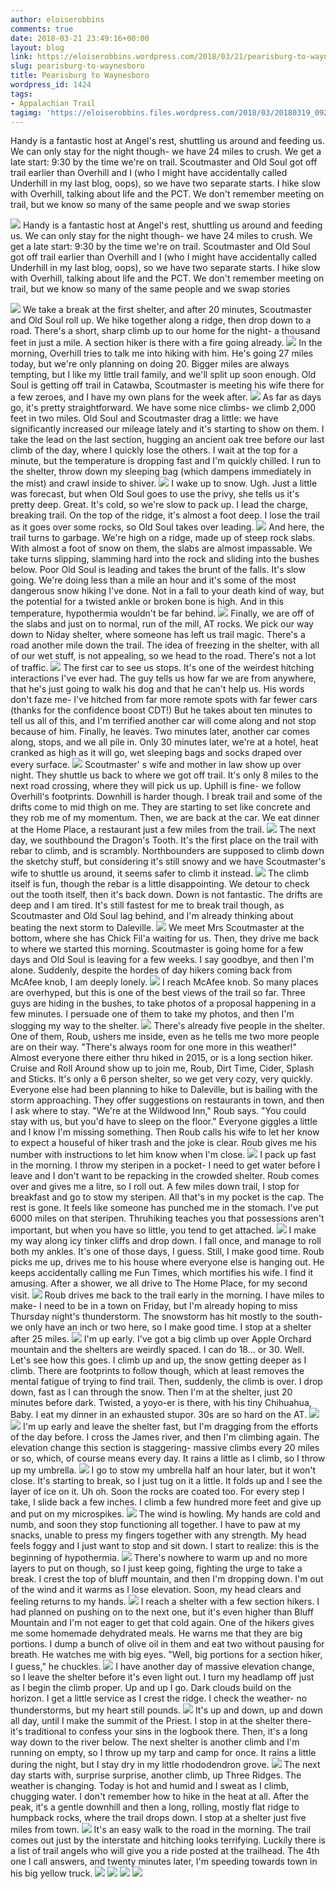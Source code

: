 ```yaml
---
author: eloiserobbins
comments: true
date: 2018-03-21 23:49:16+00:00
layout: blog
link: https://eloiserobbins.wordpress.com/2018/03/21/pearisburg-to-waynesboro/
slug: pearisburg-to-waynesboro
title: Pearisburg to Waynesboro
wordpress_id: 1424
tags:
- Appalachian Trail
tagimg: 'https://eloiserobbins.files.wordpress.com/2018/03/20180319_092006.jpg'
---
```


Handy is a fantastic host at Angel's rest, shuttling us around and feeding us. We can only stay for the night though- we have 24 miles to crush. We get a late start: 9:30 by the time we're on trail. Scoutmaster and Old Soul got off trail earlier than Overhill and I (who I might have accidentally called Underhill in my last blog, oops), so we have two separate starts. I hike slow with Overhill, talking about life and the PCT. We don't remember meeting on trail, but we know so many of the same people and we swap stories


[![](https://eloiserobbins.files.wordpress.com/2018/03/20180319_092006.jpg)](https://eloiserobbins.files.wordpress.com/2018/03/20180319_092006.jpg)
Handy is a fantastic host at Angel's rest, shuttling us around and feeding us. We can only stay for the night though- we have 24 miles to crush. We get a late start: 9:30 by the time we're on trail. Scoutmaster and Old Soul got off trail earlier than Overhill and I (who I might have accidentally called Underhill in my last blog, oops), so we have two separate starts. I hike slow with Overhill, talking about life and the PCT. We don't remember meeting on trail, but we know so many of the same people and we swap stories

[![](https://eloiserobbins.files.wordpress.com/2018/03/20180321_094258.jpg)](https://eloiserobbins.files.wordpress.com/2018/03/20180321_094258.jpg)
We take a break at the first shelter, and after 20 minutes, Scoutmaster and Old Soul roll up. We hike together along a ridge, then drop down to a road. There's a short, sharp climb up to our home for the night- a thousand feet in just a mile. A section hiker is there with a fire going already.
[![](https://eloiserobbins.files.wordpress.com/2018/03/20180321_094303.jpg)](https://eloiserobbins.files.wordpress.com/2018/03/20180321_094303.jpg)
In the morning, Overhill tries to talk me into hiking with him. He's going 27 miles today, but we're only planning on doing 20. Bigger miles are always tempting, but I like my little trail family, and we'll split up soon enough. Old Soul is getting off trail in Catawba, Scoutmaster is meeting his wife there for a few zeroes, and I have my own plans for the week after.
[![](https://eloiserobbins.files.wordpress.com/2018/03/img_20180321_165902_270.jpg)](https://eloiserobbins.files.wordpress.com/2018/03/img_20180321_165902_270.jpg)
As far as days go, it's pretty straightforward. We have some nice climbs- we climb 2,000 feet in two miles. Old Soul and Scoutmaster drag a little: we have significantly increased our mileage lately and it's starting to show on them. I take the lead on the last section, hugging an ancient oak tree before our last climb of the day, where I quickly lose the others. I wait at the top for a minute, but the temperature is dropping fast and I'm quickly chilled. I run to the shelter, throw down my sleeping bag (which dampens immediately in the mist) and crawl inside to shiver.
[![](https://eloiserobbins.files.wordpress.com/2018/03/20180322_0951240.jpg)](https://eloiserobbins.files.wordpress.com/2018/03/20180322_0951240.jpg)
I wake up to snow. Ugh. Just a little was forecast, but when Old Soul goes to use the privy, she tells us it's pretty deep. Great. It's cold, so we're slow to pack up. I lead the charge, breaking trail. On the top of the ridge, it's almost a foot deep. I lose the trail as it goes over some rocks, so Old Soul takes over leading.
[![](https://eloiserobbins.files.wordpress.com/2018/03/20180322_095129.jpg)](https://eloiserobbins.files.wordpress.com/2018/03/20180322_095129.jpg)
And here, the trail turns to garbage. We're high on a ridge, made up of steep rock slabs. With almost a foot of snow on them, the slabs are almost impassable. We take turns slipping, slamming hard into the rock and sliding into the bushes below. Poor Old Soul is leading and takes the brunt of the falls. It's slow going. We're doing less than a mile an hour and it's some of the most dangerous snow hiking I've done. Not in a fall to your death kind of way, but the potential for a twisted ankle or broken bone is high. And in this temperature, hypothermia wouldn't be far behind. 
[![](https://eloiserobbins.files.wordpress.com/2018/03/20180322_102037.jpg)](https://eloiserobbins.files.wordpress.com/2018/03/20180322_102037.jpg)
Finally, we are off of the slabs and just on to normal, run of the mill, AT rocks. We pick our way down to Niday shelter, where someone has left us trail magic. There's a road another mile down the trail. The idea of freezing in the shelter, with all of our wet stuff, is not appealing, so we head to the road. There's not a lot of traffic.
[![](https://eloiserobbins.files.wordpress.com/2018/03/20180322_103222.jpg)](https://eloiserobbins.files.wordpress.com/2018/03/20180322_103222.jpg)
The first car to see us stops. It's one of the weirdest hitching interactions I've ever had. The guy tells us how far we are from anywhere, that he's just going to walk his dog and that he can't help us. His words don't faze me- I've hitched from far more remote spots with far fewer cars (thanks for the confidence boost CDT!) But he takes about ten minutes to tell us all of this, and I'm terrified another car will come along and not stop because of him. Finally, he leaves. Two minutes later, another car comes along, stops, and we all pile in. Only 30 minutes later, we're at a hotel, heat cranked as high as it will go, wet sleeping bags and socks draped over every surface.
[![](https://eloiserobbins.files.wordpress.com/2018/03/20180322_114728.jpg)](https://eloiserobbins.files.wordpress.com/2018/03/20180322_114728.jpg)
Scoutmaster' s wife and mother in law show up over night. They shuttle us back to where we got off trail. It's only 8 miles to the next road crossing, where they will pick us up. Uphill is fine- we follow Overhill's footprints. Downhill is harder though. I break trail and some of the drifts come to mid thigh on me. They are starting to set like concrete and they rob me of my momentum. Then, we are back at the car. We eat dinner at the Home Place, a restaurant just a few miles from the trail.
[![](https://eloiserobbins.files.wordpress.com/2018/03/img_56301.jpg)](https://eloiserobbins.files.wordpress.com/2018/03/img_56301.jpg)
The next day, we southbound the Dragon's Tooth. It's the first place on the trail with rebar to climb, and is scrambly. Northbounders are supposed to climb down the sketchy stuff, but considering it's still snowy and we have Scoutmaster's wife to shuttle us around, it seems safer to climb it instead. 
[![](https://eloiserobbins.files.wordpress.com/2018/03/20180323_090249.jpg)](https://eloiserobbins.files.wordpress.com/2018/03/20180323_090249.jpg)
The climb itself is fun, though the rebar is a little disappointing. We detour to check out the tooth itself, then it's back down. Down is not fantastic. The drifts are deep and I am tired. It's still fastest for me to break trail though, as Scoutmaster and Old Soul lag behind, and I'm already thinking about beating the next storm to Daleville.
[![](https://eloiserobbins.files.wordpress.com/2018/03/20180323_095948.jpg)](https://eloiserobbins.files.wordpress.com/2018/03/20180323_095948.jpg)
We meet Mrs Scoutmaster at the bottom, where she has Chick Fil'a waiting for us. Then, they drive me back to where we started this morning. Scoutmaster is going home for a few days and Old Soul is leaving for a few weeks. I say goodbye, and then I'm alone. Suddenly, despite the hordes of day hikers coming back from McAfee knob, I am deeply lonely. 
[![](https://eloiserobbins.files.wordpress.com/2018/03/20180323_111932.jpg)](https://eloiserobbins.files.wordpress.com/2018/03/20180323_111932.jpg)
I reach McAfee knob. So many places are overhyped, but this is one of the best views of the trail so far. Three guys are hiding in the bushes, to take photos of a proposal happening in a few minutes. I persuade one of them to take my photos, and then I'm slogging my way to the shelter.
[![](https://eloiserobbins.files.wordpress.com/2018/03/20180323_113057.jpg)](https://eloiserobbins.files.wordpress.com/2018/03/20180323_113057.jpg)
There's already five people in the shelter. One of them, Roub, ushers me inside, even as he tells me two more people are on their way. "There's always room for one more in this weather!" Almost everyone there either thru hiked in 2015, or is a long section hiker. Cruise and Roll Around show up to join me, Roub, Dirt Time, Cider, Splash and Sticks. It's only a 6 person shelter, so we get very cozy, very quickly. Everyone else had been planning to hike to Daleville, but is bailing with the storm approaching. They offer suggestions on restaurants in town, and then I ask where to stay. "We're at the Wildwood Inn," Roub says. "You could stay with us, but you'd have to sleep on the floor." Everyone giggles a little and I know I'm missing something. Then Roub calls his wife to let her know to expect a houseful of hiker trash and the joke is clear. Roub gives me his number with instructions to let him know when I'm close.
[![](https://eloiserobbins.files.wordpress.com/2018/03/20180323_120641.jpg)](https://eloiserobbins.files.wordpress.com/2018/03/20180323_120641.jpg)
I pack up fast in the morning. I throw my steripen in a pocket- I need to get water before I leave and I don't want to be repacking in the crowded shelter. Roub comes over and gives me a litre, so I roll out. A few miles down trail, I stop for breakfast and go to stow my steripen. All that's in my pocket is the cap. The rest is gone. It feels like someone has punched me in the stomach. I've put 6000 miles on that steripen. Thruhiking teaches you that possessions aren't important, but when you have so little, you tend to get attached.
[![](https://eloiserobbins.files.wordpress.com/2018/03/20180323_122441.jpg)](https://eloiserobbins.files.wordpress.com/2018/03/20180323_122441.jpg)
I make my way along icy tinker cliffs and drop down. I fall once, and manage to roll both my ankles. It's one of those days, I guess. Still, I make good time. Roub picks me up, drives me to his house where everyone else is hanging out. He keeps accidentally calling me Fun Times, which mortifies his wife. I find it amusing. After a shower, we all drive to The Home Place, for my second visit.
[![](https://eloiserobbins.files.wordpress.com/2018/03/20180323_122909.jpg)](https://eloiserobbins.files.wordpress.com/2018/03/20180323_122909.jpg)
Roub drives me back to the trail early in the morning. I have miles to make- I need to be in a town on Friday, but I'm already hoping to miss Thursday night's thunderstorm. The snowstorm has hit mostly to the south- we only have an inch or two here, so I make good time. I stop at a shelter after 25 miles.
[![](https://eloiserobbins.files.wordpress.com/2018/03/20180323_164222.jpg)](https://eloiserobbins.files.wordpress.com/2018/03/20180323_164222.jpg)
I'm up early. I've got a big climb up over Apple Orchard mountain and the shelters are weirdly spaced. I can do 18... or 30. Well. Let's see how this goes. I climb up and up, the snow getting deeper as I climb. There are footprints to follow though, which at least removes the mental fatigue of trying to find trail. Then, suddenly, the climb is over. I drop down, fast as I can through the snow. Then I'm at the shelter, just 20 minutes before dark. Twisted, a yoyo-er is there, with his tiny Chihuahua, Baby. I eat my dinner in an exhausted stupor. 30s are so hard on the AT.
[![](https://eloiserobbins.files.wordpress.com/2018/03/20180323_164340.jpg)](https://eloiserobbins.files.wordpress.com/2018/03/20180323_164340.jpg)
[![](https://eloiserobbins.files.wordpress.com/2018/03/20180323_164439.jpg)](https://eloiserobbins.files.wordpress.com/2018/03/20180323_164439.jpg)
I'm up early and leave the shelter fast, but I'm dragging from the efforts of the day before. I cross the James river, and then I'm climbing again. The elevation change this section is staggering- massive climbs every 20 miles or so, which, of course means every day. It rains a little as I climb, so I throw up my umbrella.
[![](https://eloiserobbins.files.wordpress.com/2018/03/20180324_080959.jpg)](https://eloiserobbins.files.wordpress.com/2018/03/20180324_080959.jpg)
I go to stow my umbrella half an hour later, but it won't close. It's starting to break, so I just tug on it a little. It folds up and I see the layer of ice on it. Uh oh. Soon the rocks are coated too. For every step I take, I slide back a few inches. I climb a few hundred more feet and give up and put on my microspikes.
[![](https://eloiserobbins.files.wordpress.com/2018/03/20180324_121230.jpg)](https://eloiserobbins.files.wordpress.com/2018/03/20180324_121230.jpg)
The wind is howling. My hands are cold and numb, and soon they stop functioning all together. I have to paw at my snacks, unable to press my fingers together with any strength. My head feels foggy and I just want to stop and sit down. I start to realize: this is the beginning of hypothermia.
[![](https://eloiserobbins.files.wordpress.com/2018/03/20180324_124312.jpg)](https://eloiserobbins.files.wordpress.com/2018/03/20180324_124312.jpg)
There's nowhere to warm up and no more layers to put on though, so I just keep going, fighting the urge to take a break. I crest the top of bluff mountain, and then I'm dropping down. I'm out of the wind and it warms as I lose elevation. Soon, my head clears and feeling returns to my hands.
[![](https://eloiserobbins.files.wordpress.com/2018/03/20180325_081708.jpg)](https://eloiserobbins.files.wordpress.com/2018/03/20180325_081708.jpg)
I reach a shelter with a few section hikers. I had planned on pushing on to the next one, but it's even higher than Bluff Mountain and I'm not eager to get that cold again. One of the hikers gives me some homemade dehydrated meals. He warns me that they are big portions. I dump a bunch of olive oil in them and eat two without pausing for breath. He watches me with big eyes. "Well, big portions for a section hiker, I guess," he chuckles.
[![](https://eloiserobbins.files.wordpress.com/2018/03/20180325_081712.jpg)](https://eloiserobbins.files.wordpress.com/2018/03/20180325_081712.jpg)
I have another day of massive elevation change, so I leave the shelter before it's even light out. I turn my headlamp off just as I begin the climb proper. Up and up I go. Dark clouds build on the horizon. I get a little service as I crest the ridge. I check the weather- no thunderstorms, but my heart still pounds.
[![](https://eloiserobbins.files.wordpress.com/2018/03/20180325_084615.jpg)](https://eloiserobbins.files.wordpress.com/2018/03/20180325_084615.jpg)
It's up and down, up and down all day, until I make the summit of the Priest. I stop in at the shelter there- it's traditional to confess your sins in the logbook there. Then, it's a long way down to the river below. The next shelter is another climb and I'm running on empty, so I throw up my tarp and camp for once. It rains a little during the night, but I stay dry in my little rhododendron grove.
[![](https://eloiserobbins.files.wordpress.com/2018/03/20180325_131635.jpg)](https://eloiserobbins.files.wordpress.com/2018/03/20180325_131635.jpg)
The next day starts with, surprise surprise, another climb, up Three Ridges. The weather is changing. Today is hot and humid and I sweat as I climb, chugging water. I don't remember how to hike in the heat at all. After the peak, it's a gentle downhill and then a long, rolling, mostly flat ridge to humpback rocks, where the trail drops down. I stop at a shelter just five miles from town.
[![](https://eloiserobbins.files.wordpress.com/2018/03/20180326_135454.jpg)](https://eloiserobbins.files.wordpress.com/2018/03/20180326_135454.jpg)
It's an easy walk to the road in the morning. The trail comes out just by the interstate and hitching looks terrifying. Luckily there is a list of trail angels who will give you a ride posted at the trailhead. The 4th one I call answers, and twenty minutes later, I'm speeding towards town in his big yellow truck.
[![](https://eloiserobbins.files.wordpress.com/2018/03/20180326_144758.jpg)](https://eloiserobbins.files.wordpress.com/2018/03/20180326_144758.jpg)
[![](https://eloiserobbins.files.wordpress.com/2018/03/20180327_153756.jpg)](https://eloiserobbins.files.wordpress.com/2018/03/20180327_153756.jpg)
[![](https://eloiserobbins.files.wordpress.com/2018/03/img_20180329_125538_485.jpg)](https://eloiserobbins.files.wordpress.com/2018/03/img_20180329_125538_485.jpg)
![](/storage/5D7C-6FFD/DCIM/Camera/20180329_134639.jpg)
